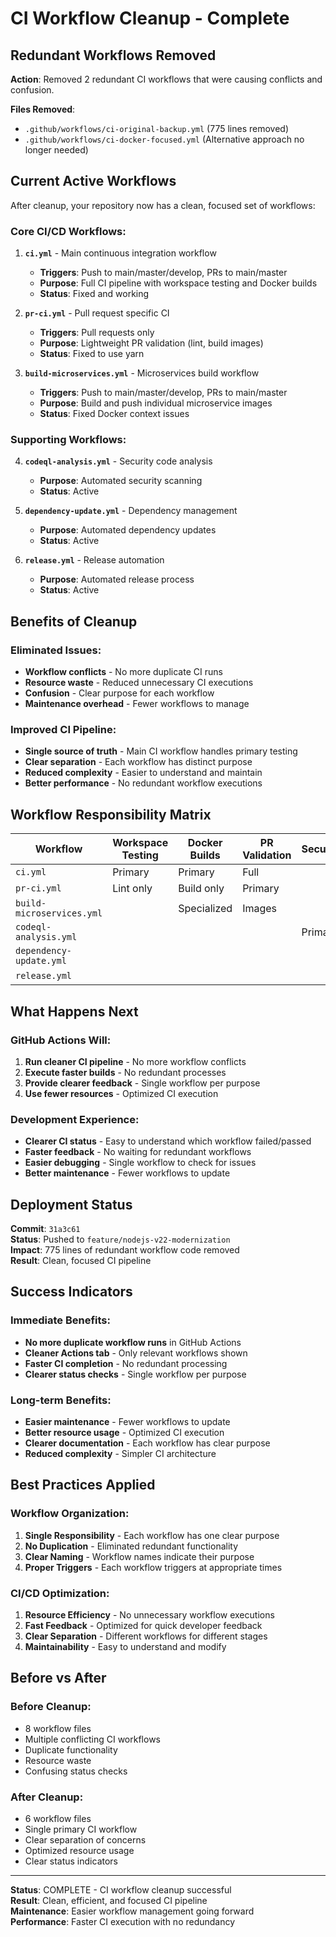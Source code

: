 #  CI Workflow Cleanup - Complete

##  Redundant Workflows Removed

**Action**: Removed 2 redundant CI workflows that were causing conflicts and confusion.

**Files Removed**:
-  `.github/workflows/ci-original-backup.yml` (775 lines removed)
-  `.github/workflows/ci-docker-focused.yml` (Alternative approach no longer needed)

##  Current Active Workflows

After cleanup, your repository now has a clean, focused set of workflows:

### **Core CI/CD Workflows**:
1. **`ci.yml`** - Main continuous integration workflow
   - **Triggers**: Push to main/master/develop, PRs to main/master
   - **Purpose**: Full CI pipeline with workspace testing and Docker builds
   - **Status**:  Fixed and working

2. **`pr-ci.yml`** - Pull request specific CI
   - **Triggers**: Pull requests only
   - **Purpose**: Lightweight PR validation (lint, build images)
   - **Status**:  Fixed to use yarn

3. **`build-microservices.yml`** - Microservices build workflow
   - **Triggers**: Push to main/master/develop, PRs to main/master
   - **Purpose**: Build and push individual microservice images
   - **Status**:  Fixed Docker context issues

### **Supporting Workflows**:
4. **`codeql-analysis.yml`** - Security code analysis
   - **Purpose**: Automated security scanning
   - **Status**:  Active

5. **`dependency-update.yml`** - Dependency management
   - **Purpose**: Automated dependency updates
   - **Status**:  Active

6. **`release.yml`** - Release automation
   - **Purpose**: Automated release process
   - **Status**:  Active

##  Benefits of Cleanup

### **Eliminated Issues**:
-  **Workflow conflicts** - No more duplicate CI runs
-  **Resource waste** - Reduced unnecessary CI executions
-  **Confusion** - Clear purpose for each workflow
-  **Maintenance overhead** - Fewer workflows to manage

### **Improved CI Pipeline**:
-  **Single source of truth** - Main CI workflow handles primary testing
-  **Clear separation** - Each workflow has distinct purpose
-  **Reduced complexity** - Easier to understand and maintain
-  **Better performance** - No redundant workflow executions

##  Workflow Responsibility Matrix

| Workflow | Workspace Testing | Docker Builds | PR Validation | Security | Dependencies | Release |
|----------|------------------|---------------|---------------|----------|--------------|---------|
| `ci.yml` |  Primary |  Primary |  Full |  |  |  |
| `pr-ci.yml` |  Lint only |  Build only |  Primary |  |  |  |
| `build-microservices.yml` |  |  Specialized |  Images |  |  |  |
| `codeql-analysis.yml` |  |  |  |  Primary |  |  |
| `dependency-update.yml` |  |  |  |  |  Primary |  |
| `release.yml` |  |  |  |  |  |  Primary |

##  What Happens Next

### **GitHub Actions Will**:
1. **Run cleaner CI pipeline** - No more workflow conflicts
2. **Execute faster builds** - No redundant processes
3. **Provide clearer feedback** - Single workflow per purpose
4. **Use fewer resources** - Optimized CI execution

### **Development Experience**:
- **Clearer CI status** - Easy to understand which workflow failed/passed
- **Faster feedback** - No waiting for redundant workflows
- **Easier debugging** - Single workflow to check for issues
- **Better maintenance** - Fewer workflows to update

##  Deployment Status

**Commit**: `31a3c61`  
**Status**:  Pushed to `feature/nodejs-v22-modernization`  
**Impact**: 775 lines of redundant workflow code removed  
**Result**: Clean, focused CI pipeline

##  Success Indicators

### **Immediate Benefits**:
-  **No more duplicate workflow runs** in GitHub Actions
-  **Cleaner Actions tab** - Only relevant workflows shown
-  **Faster CI completion** - No redundant processing
-  **Clearer status checks** - Single workflow per purpose

### **Long-term Benefits**:
-  **Easier maintenance** - Fewer workflows to update
-  **Better resource usage** - Optimized CI execution
-  **Clearer documentation** - Each workflow has clear purpose
-  **Reduced complexity** - Simpler CI architecture

##  Best Practices Applied

### **Workflow Organization**:
1. **Single Responsibility** - Each workflow has one clear purpose
2. **No Duplication** - Eliminated redundant functionality
3. **Clear Naming** - Workflow names indicate their purpose
4. **Proper Triggers** - Each workflow triggers at appropriate times

### **CI/CD Optimization**:
1. **Resource Efficiency** - No unnecessary workflow executions
2. **Fast Feedback** - Optimized for quick developer feedback
3. **Clear Separation** - Different workflows for different stages
4. **Maintainability** - Easy to understand and modify

##  Before vs After

### **Before Cleanup**:
- 8 workflow files
- Multiple conflicting CI workflows
- Duplicate functionality
- Resource waste
- Confusing status checks

### **After Cleanup**:
- 6 workflow files
- Single primary CI workflow
- Clear separation of concerns
- Optimized resource usage
- Clear status indicators

---

**Status**:  COMPLETE - CI workflow cleanup successful  
**Result**: Clean, efficient, and focused CI pipeline  
**Maintenance**: Easier workflow management going forward  
**Performance**: Faster CI execution with no redundancy
